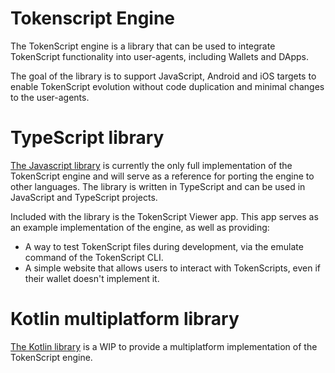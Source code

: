 
# Tokenscript Engine

The TokenScript engine is a library that can be used to integrate TokenScript functionality into user-agents, including Wallets and DApps.

The goal of the library is to support JavaScript, Android and iOS targets to enable TokenScript evolution without code duplication and minimal changes to the user-agents. 

# TypeScript library

[The Javascript library](javascript/) is currently the only full implementation of the TokenScript engine and will serve as a reference for porting the engine to other languages. 
The library is written in TypeScript and can be used in JavaScript and TypeScript projects. 

Included with the library is the TokenScript Viewer app.
This app serves as an example implementation of the engine, as well as providing: 

- A way to test TokenScript files during development, via the emulate command of the TokenScript CLI.
- A simple website that allows users to interact with TokenScripts, even if their wallet doesn't implement it.

# Kotlin multiplatform library

[The Kotlin library](multiplatform/) is a WIP to provide a multiplatform implementation of the TokenScript engine.